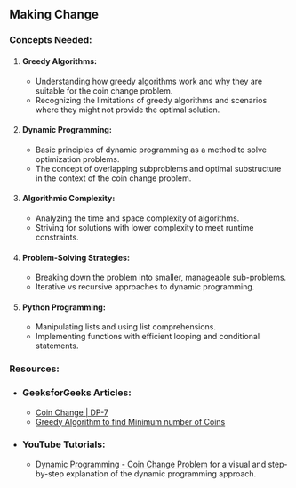 ## Making Change

### Concepts Needed:
1. #### Greedy Algorithms:

	- Understanding how greedy algorithms work and why they are suitable for the coin change problem.
	- Recognizing the limitations of greedy algorithms and scenarios where they might not provide the optimal solution.
2. #### Dynamic Programming:

	- Basic principles of dynamic programming as a method to solve optimization problems.
	- The concept of overlapping subproblems and optimal substructure in the context of the coin change problem.
3. #### Algorithmic Complexity:

	- Analyzing the time and space complexity of algorithms.
	- Striving for solutions with lower complexity to meet runtime constraints.
4. #### Problem-Solving Strategies:

	- Breaking down the problem into smaller, manageable sub-problems.
	- Iterative vs recursive approaches to dynamic programming.
5. #### Python Programming:

	- Manipulating lists and using list comprehensions.
	- Implementing functions with efficient looping and conditional statements.

### Resources:
- ### GeeksforGeeks Articles:

	- [Coin Change | DP-7](https://www.geeksforgeeks.org/coin-change-dp-7/)
	- [Greedy Algorithm to find Minimum number of Coins](https://www.geeksforgeeks.org/greedy-algorithm-to-find-minimum-number-of-coins/)
- ### YouTube Tutorials:

	- [Dynamic Programming - Coin Change Problem](https://www.youtube.com/watch?v=jgiZlGzXMBw) for a visual and step-by-step explanation of the dynamic programming approach.
